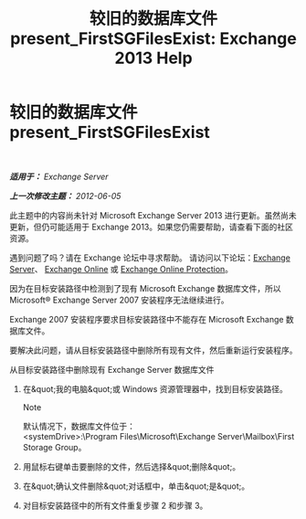 ﻿---
title: '较旧的数据库文件 present_FirstSGFilesExist: Exchange 2013 Help'
TOCTitle: 较旧的数据库文件 present_FirstSGFilesExist
ms:assetid: 907faeb8-1c6d-49fc-95a1-417f415a9d79
ms:mtpsurl: https://technet.microsoft.com/zh-cn/library/ms.exch.setupreadiness.firstsgfilesexist(v=EXCHG.150)
ms:contentKeyID: 50491025
ms.date: 05/21/2018
mtps_version: v=EXCHG.150
ms.translationtype: MT
---

# 较旧的数据库文件 present\_FirstSGFilesExist

 

_**适用于：** Exchange Server_

_**上一次修改主题：** 2012-06-05_

此主题中的内容尚未针对 Microsoft Exchange Server 2013 进行更新。虽然尚未更新，但仍可能适用于 Exchange 2013。如果您仍需要帮助，请查看下面的社区资源。

遇到问题了吗？请在 Exchange 论坛中寻求帮助。 请访问以下论坛：[Exchange Server](https://go.microsoft.com/fwlink/p/?linkid=60612)、 [Exchange Online](https://go.microsoft.com/fwlink/p/?linkid=267542) 或 [Exchange Online Protection](https://go.microsoft.com/fwlink/p/?linkid=285351)。

因为在目标安装路径中检测到了现有 Microsoft Exchange 数据库文件，所以 Microsoft® Exchange Server 2007 安装程序无法继续进行。

Exchange 2007 安装程序要求目标安装路径中不能存在 Microsoft Exchange 数据库文件。

要解决此问题，请从目标安装路径中删除所有现有文件，然后重新运行安装程序。

从目标安装路径中删除现有 Exchange Server 数据库文件

1.  在\&quot;我的电脑\&quot;或 Windows 资源管理器中，找到目标安装路径。
    
    > [!NOTE]
    > 默认情况下，数据库文件位于：<br />
    > &lt;systemDrive&gt;:\Program Files\Microsoft\Exchange Server\Mailbox\First Storage Group。


2.  用鼠标右键单击要删除的文件，然后选择\&quot;删除\&quot;。

3.  在\&quot;确认文件删除\&quot;对话框中，单击\&quot;是\&quot;。

4.  对目标安装路径中的所有文件重复步骤 2 和步骤 3。

